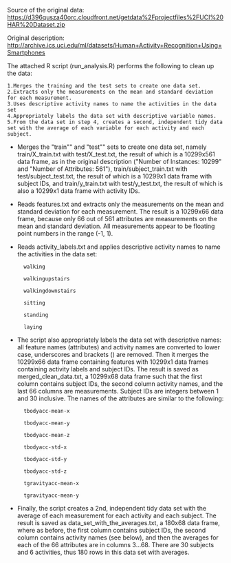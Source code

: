 Source of the original data: https://d396qusza40orc.cloudfront.net/getdata%2Fprojectfiles%2FUCI%20HAR%20Dataset.zip
 
Original description: http://archive.ics.uci.edu/ml/datasets/Human+Activity+Recognition+Using+Smartphones
 
The attached R script (run_analysis.R) performs the following to clean up the data:
 
    1.Merges the training and the test sets to create one data set.
    2.Extracts only the measurements on the mean and standard deviation for each measurement. 
    3.Uses descriptive activity names to name the activities in the data set
    4.Appropriately labels the data set with descriptive variable names. 
    5.From the data set in step 4, creates a second, independent tidy data set with the average of each variable for each activity and each subject.
 
 
* Merges the "train"" and "test"" sets to create one data set, namely train/X_train.txt with test/X_test.txt, the result of which is a 10299x561 data frame, as in the original description ("Number of Instances: 10299" and "Number of Attributes: 561"), train/subject_train.txt with test/subject_test.txt, the result of which is a 10299x1 data frame with subject IDs, and train/y_train.txt with test/y_test.txt, the result of which is also a 10299x1 data frame with activity IDs.
 
* Reads features.txt and extracts only the measurements on the mean and standard deviation for each measurement. The result is a 10299x66 data frame, because only 66 out of 561 attributes are measurements on the mean and standard deviation. All measurements appear to be floating point numbers in the range (-1, 1).
 
* Reads activity_labels.txt and applies descriptive activity names to name the activities in the data set:
 
        walking
        
        walkingupstairs
        
        walkingdownstairs
        
        sitting
        
        standing
        
        laying
 
* The script also appropriately labels the data set with descriptive names: all feature names (attributes) and activity names are converted to lower case, underscores and brackets () are removed. Then it merges the 10299x66 data frame containing features with 10299x1 data frames containing activity labels and subject IDs. The result is saved as merged_clean_data.txt, a 10299x68 data frame such that the first column contains subject IDs, the second column activity names, and the last 66 columns are measurements. Subject IDs are integers between 1 and 30 inclusive. The names of the attributes are similar to the following:
 
        tbodyacc-mean-x 
        
        tbodyacc-mean-y 
        
        tbodyacc-mean-z 
        
        tbodyacc-std-x 
        
        tbodyacc-std-y 
        
        tbodyacc-std-z 
        
        tgravityacc-mean-x 
        
        tgravityacc-mean-y
 
* Finally, the script creates a 2nd, independent tidy data set with the average of each measurement for each activity and each subject. The result is saved as data_set_with_the_averages.txt, a 180x68 data frame, where as before, the first column contains subject IDs, the second column contains activity names (see below), and then the averages for each of the 66 attributes are in columns 3...68. There are 30 subjects and 6 activities, thus 180 rows in this data set with averages.